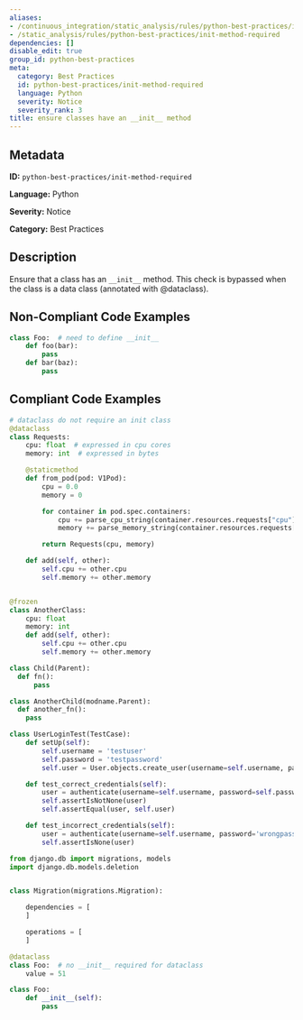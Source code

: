 ```yaml
---
aliases:
- /continuous_integration/static_analysis/rules/python-best-practices/init-method-required
- /static_analysis/rules/python-best-practices/init-method-required
dependencies: []
disable_edit: true
group_id: python-best-practices
meta:
  category: Best Practices
  id: python-best-practices/init-method-required
  language: Python
  severity: Notice
  severity_rank: 3
title: ensure classes have an __init__ method
---
```

<!--  SOURCED FROM https://github.com/DataDog/datadog-static-analyzer-rule-docs -->


## Metadata
**ID:** `python-best-practices/init-method-required`

**Language:** Python

**Severity:** Notice

**Category:** Best Practices

## Description
Ensure that a class has an `__init__` method. This check is bypassed when the class is a data class (annotated with @dataclass).

## Non-Compliant Code Examples
```python
class Foo:  # need to define __init__
	def foo(bar):
		pass
	def bar(baz):
		pass
```

## Compliant Code Examples
```python
# dataclass do not require an init class
@dataclass
class Requests:
    cpu: float  # expressed in cpu cores
    memory: int  # expressed in bytes

    @staticmethod
    def from_pod(pod: V1Pod):
        cpu = 0.0
        memory = 0

        for container in pod.spec.containers:
            cpu += parse_cpu_string(container.resources.requests["cpu"])
            memory += parse_memory_string(container.resources.requests["memory"])

        return Requests(cpu, memory)

    def add(self, other):
        self.cpu += other.cpu
        self.memory += other.memory


@frozen
class AnotherClass:
    cpu: float
    memory: int
    def add(self, other):
        self.cpu += other.cpu
        self.memory += other.memory
```

```python
class Child(Parent):
  def fn():
      pass

class AnotherChild(modname.Parent):
  def another_fn():
    pass

```

```python
class UserLoginTest(TestCase):
    def setUp(self):
        self.username = 'testuser'
        self.password = 'testpassword'
        self.user = User.objects.create_user(username=self.username, password=self.password)

    def test_correct_credentials(self):
        user = authenticate(username=self.username, password=self.password)
        self.assertIsNotNone(user)
        self.assertEqual(user, self.user)

    def test_incorrect_credentials(self):
        user = authenticate(username=self.username, password='wrongpassword')
        self.assertIsNone(user)
```

```python
from django.db import migrations, models
import django.db.models.deletion


class Migration(migrations.Migration):

    dependencies = [
    ]

    operations = [
    ]
```

```python
@dataclass
class Foo:  # no __init__ required for dataclass
	value = 51
```

```python
class Foo:
	def __init__(self):
		pass
```
